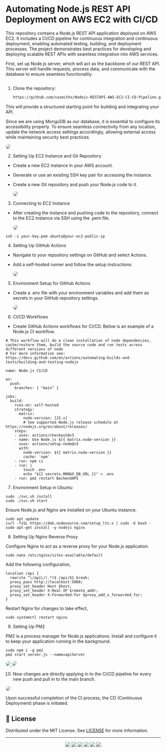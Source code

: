 
# Automating Node.js REST API Deployment on AWS EC2 with CI/CD

This repository contains a Node.js REST API application deployed on AWS EC2. It includes a CI/CD pipeline for continuous integration and continuous deployment, enabling automated testing, building, and deployment processes. The project demonstrates best practices for developing and deploying scalable REST APIs with seamless integration into AWS services.

First, set up Node.js server, which will act as the backbone of our REST API. This server will handle requests, process data, and communicate with the database to ensure seamless functionality.
##


1. Clone the repository:

   ```bash
   https://github.com/sasmithx/Nodejs-RESTAPI-AWS-EC2-CI-CD-Pipeline.git
   ```

This will provide a structured starting point for building and integrating your API.

Since we are using MongoDB as our database, it is essential to configure its accessibility properly. To ensure seamless connectivity from any location, update the network access settings accordingly, allowing external access while maintaining security best practices.

  <a href="https://github.com/sasmithx/Nodejs-RESTAPI-AWS-EC2-CI-CD-Pipeline/blob/main/assets/MongoDB.png">
    <img src="https://github.com/sasmithx/Nodejs-RESTAPI-AWS-EC2-CI-CD-Pipeline/blob/main/assets/MongoDB.png" style="border-radius: 40px;" >
  </a>

2. Setting Up EC2 Instance and Git Repository

- Create a new EC2 instance in your AWS account.
- Generate or use an existing SSH key pair for accessing the instance.
- Create a new Git repository and push your Node.js code to it.

  <a href="https://github.com/sasmithx/Nodejs-RESTAPI-AWS-EC2-CI-CD-Pipeline/blob/main/assets/EC2.png">
    <img src="https://github.com/sasmithx/Nodejs-RESTAPI-AWS-EC2-CI-CD-Pipeline/blob/main/assets/EC2.png" style="border-radius: 40px;" >
  </a>

3. Connecting to EC2 Instance

- After creating the instance and pushing code to the repository, connect to the EC2 instance via SSH using the .pem file.

  <a href="https://github.com/sasmithx/Nodejs-RESTAPI-AWS-EC2-CI-CD-Pipeline/blob/main/assets/ConnectEC2.png">
    <img src="https://github.com/sasmithx/Nodejs-RESTAPI-AWS-EC2-CI-CD-Pipeline/blob/main/assets/ConnectEC2.png" style="border-radius: 40px;" >
  </a>

```
ssh -i your-key.pem ubuntu@your-ec2-public-ip
```

4. Setting Up GitHub Actions

- Navigate to your repository settings on GitHub and select Actions.
- Add a self-hosted runner and follow the setup instructions

  <a href="https://github.com/sasmithx/Nodejs-RESTAPI-AWS-EC2-CI-CD-Pipeline/blob/main/assets/Runners.png">
    <img src="https://github.com/sasmithx/Nodejs-RESTAPI-AWS-EC2-CI-CD-Pipeline/blob/main/assets/Runners.png" style="border-radius: 40px;" >
  </a>  

5. Environment Setup for GitHub Actions

- Create a .env file with your environment variables and add them as secrets in your GitHub repository settings.

  <a href="https://github.com/sasmithx/Nodejs-RESTAPI-AWS-EC2-CI-CD-Pipeline/blob/main/assets/Secret.png">
    <img src="https://github.com/sasmithx/Nodejs-RESTAPI-AWS-EC2-CI-CD-Pipeline/blob/main/assets/Secret.png" style="border-radius: 40px;" >
  </a>

6. CI/CD Workflows

- Create GitHub Actions workflows for CI/CD. Below is an example of a Node.js CI workflow.

```
# This workflow will do a clean installation of node dependencies, cache/restore them, build the source code and run tests across different versions of node
# For more information see: https://docs.github.com/en/actions/automating-builds-and-tests/building-and-testing-nodejs

name: Node.js CI/CD

on:
  push:
    branches: [ "main" ]

jobs:
  build:
    runs-on: self-hosted
    strategy:
      matrix:
        node-version: [22.x]
        # See supported Node.js release schedule at https://nodejs.org/en/about/releases/
    steps:
    - uses: actions/checkout@v3
    - name: Use Node.js ${{ matrix.node-version }}
      uses: actions/setup-node@v3
      with:
        node-version: ${{ matrix.node-version }}
        cache: 'npm'
    - run: npm ci
    - run: |
        touch .env
        echo "${{ secrets.MONGO_DB_URL }}" > .env
    - run: pm2 restart BackendAPI
```

7. Environment Setup in Ubuntu

```
sudo ./svc.sh install
sudo ./svc.sh start

```
Ensure Node.js and Nginx are installed on your Ubuntu instance.

```
sudo apt update
curl -fsSL https://deb.nodesource.com/setup_lts.x | sudo -E bash -
sudo apt-get install -y nodejs nginx

```

8. Setting Up Nginx Reverse Proxy

Configure Nginx to act as a reverse proxy for your Node.js application.

```
sudo nano /etc/nginx/sites-available/default

```

Add the following configuration,

```
location /api {
  rewrite ^\/api\/(.*)$ /api/$1 break;
  proxy_pass http://localhost:5000;
  proxy_set_header Host $host;
  proxy_set_header X-Real-IP $remote_addr;
  proxy_set_header X-Forwarded-For $proxy_add_x_forwarded_for;
}

```

Restart Nginx for changes to take effect,

```
sudo systemctl restart nginx

```

9. Setting Up PM2

PM2 is a process manager for Node.js applications. Install and configure it to keep your application running in the background.

```
sudo npm i -g pm2
pm2 start server.js --name=apiServer

```
  <a href="https://github.com/sasmithx/Nodejs-RESTAPI-AWS-EC2-CI-CD-Pipeline/blob/main/assets/PM2Start.png">
    <img src="https://github.com/sasmithx/Nodejs-RESTAPI-AWS-EC2-CI-CD-Pipeline/blob/main/assets/PM2Start.png" style="border-radius: 40px;" >
  </a>

  <a href="https://github.com/sasmithx/Nodejs-RESTAPI-AWS-EC2-CI-CD-Pipeline/blob/main/assets/PM2.png">
    <img src="https://github.com/sasmithx/Nodejs-RESTAPI-AWS-EC2-CI-CD-Pipeline/blob/main/assets/PM2.png" style="border-radius: 40px;" >
  </a>

10. Now changes are directly applying in to the CI/CD pipeline for every new push and pull in to the main branch.
    
  <a href="https://github.com/sasmithx/Nodejs-RESTAPI-AWS-EC2-CI-CD-Pipeline/blob/main/assets/Workflows.png">
    <img src="https://github.com/sasmithx/Nodejs-RESTAPI-AWS-EC2-CI-CD-Pipeline/blob/main/assets/Workflows.png" style="border-radius: 40px;" >
  </a>

Upon successful completion of the CI process, the CD (Continuous Deployment) phase is initiated.

## **📌 License**  

Distributed under the MIT License. See [LICENSE](LICENSE) for more information.

---

<div align="center">
  <img src="https://img.shields.io/badge/git-%23F05033.svg?style=for-the-badge&logo=git&logoColor=white" />
  <img src="https://img.shields.io/badge/github-%23121011.svg?style=for-the-badge&logo=github&logoColor=white" />
  <img src="https://img.shields.io/badge/node.js-6DA55F?style=for-the-badge&logo=node.js&logoColor=white" />
  <img src="https://img.shields.io/badge/AWS-000000?style=for-the-badge&logo=amazonaws&logoColor=FF9900" />
  <img src="https://img.shields.io/badge/Nginx-000000?style=for-the-badge&logo=nginx&logoColor=009639" />
  <img src="https://img.shields.io/badge/JavaScript-F7DF1E?style=for-the-badge&logo=javascript&logoColor=black" />


